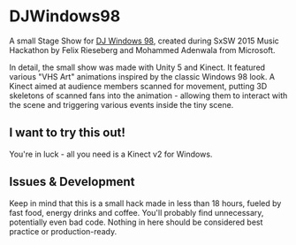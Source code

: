 # DJWindows98
A small Stage Show for [DJ Windows 98](https://twitter.com/djwindows98), created during SxSW 2015 Music Hackathon by Felix Rieseberg and Mohammed Adenwala from Microsoft.

In detail, the small show was made with Unity 5 and Kinect. It featured various "VHS Art" animations inspired by the classic Windows 98 look. A Kinect aimed at audience members scanned for movement, putting 3D skeletons of scanned fans into the animation - allowing them to interact with the scene and triggering various events inside the tiny scene.

## I want to try this out!
You're in luck - all you need is a Kinect v2 for Windows.

## Issues & Development
Keep in mind that this is a small hack made in less than 18 hours, fueled by fast food, energy drinks and coffee. You'll probably find unnecessary, potentially even bad code. Nothing in here should be considered best practice or production-ready. 
